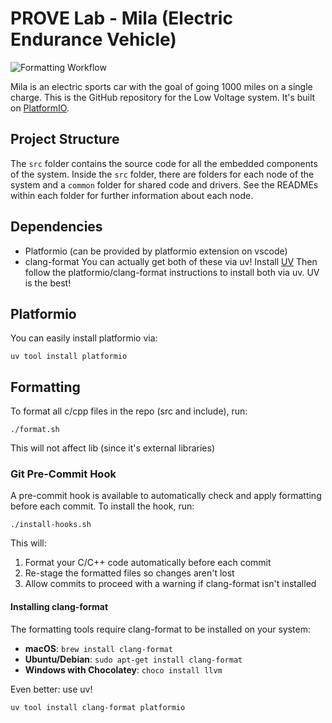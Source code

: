 # PROVE Lab - Mila (Electric Endurance Vehicle)
![Formatting Workflow](https://github.com/PROVELab/ProveMila-embedded/actions/workflows/check-format.yml/badge.svg)

Mila is an electric sports car with the goal of going 1000 miles on a single charge. This is the GitHub repository for the Low Voltage system. It's built on [PlatformIO](https://platformio.org/).

## Project Structure
The `src` folder contains the source code for all the embedded components of the system. Inside the `src` folder, there are folders for each node of the system and a `common` folder for shared code and drivers. See the READMEs within each folder for further information about each node.

## Dependencies
- Platformio (can be provided by platformio extension on vscode)
- clang-format
You can actually get both of these via uv!
Install [UV](https://docs.astral.sh/uv/getting-started/installation/)
Then follow the platformio/clang-format instructions to install both via uv. UV is the best!

## Platformio
You can easily install platformio via:
```
uv tool install platformio
```

## Formatting
To format all c/cpp files in the repo (src and include), run:
```
./format.sh
```
This will not affect lib (since it's external libraries)

### Git Pre-Commit Hook
A pre-commit hook is available to automatically check and apply formatting before each commit. To install the hook, run:
```
./install-hooks.sh
```

This will:
1. Format your C/C++ code automatically before each commit
2. Re-stage the formatted files so changes aren't lost
3. Allow commits to proceed with a warning if clang-format isn't installed

#### Installing clang-format
The formatting tools require clang-format to be installed on your system:
- **macOS**: `brew install clang-format`
- **Ubuntu/Debian**: `sudo apt-get install clang-format`
- **Windows with Chocolatey**: `choco install llvm`

Even better: use uv!
```
uv tool install clang-format platformio
```
